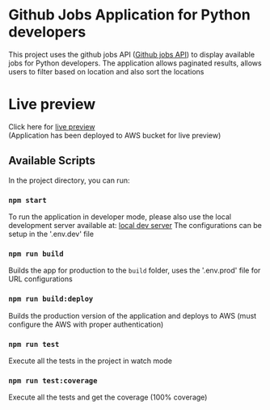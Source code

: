 #  Github Jobs Application for Python developers

This project uses the github jobs API ([Github jobs API](https://jobs.github.com/api)) to display available jobs for Python developers. The application allows paginated results, allows users to filter based on location and also sort the locations

# Live preview

Click here for [live preview](https://github-jobs-app.s3-ap-southeast-1.amazonaws.com/index.html)\
(Application has been deployed to AWS bucket for live preview)

## Available Scripts

In the project directory, you can run:

### `npm start`

To run the application in developer mode, please also use the local development server available at: [local dev server](https://github.com/dineshkp-dev/github_jobs_dev_server)
The configurations can be setup in the '.env.dev' file

### `npm run build`

Builds the app for production to the `build` folder, uses the '.env.prod' file for URL configurations

### `npm run build:deploy`
Builds the production version of the application and deploys to AWS (must configure the AWS with proper authentication)

### `npm run test`

Execute all the tests in the project in watch mode

### `npm run test:coverage`

Execute all the tests and get the coverage (100% coverage)
